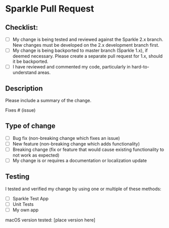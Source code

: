 # Sparkle Pull Request

## Checklist:

- [ ] My change is being tested and reviewed against the Sparkle 2.x branch. New changes must be developed on the 2.x development branch first.
- [ ] My change is being backported to master branch (Sparkle 1.x), if deemed necessary. Please create a separate pull request for 1.x, should it be backported.
- [ ] I have reviewed and commented my code, particularly in hard-to-understand areas.

## Description

Please include a summary of the change.

Fixes # (issue)

## Type of change

- [ ] Bug fix (non-breaking change which fixes an issue)
- [ ] New feature (non-breaking change which adds functionality)
- [ ] Breaking change (fix or feature that would cause existing functionality to not work as expected)
- [ ] My change is or requires a documentation or localization update

## Testing

I tested and verified my change by using one or multiple of these methods:

- [ ] Sparkle Test App
- [ ] Unit Tests
- [ ] My own app

macOS version tested: [place version here]
